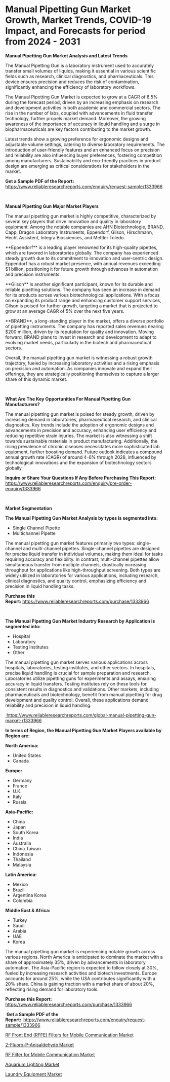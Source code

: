 <p><h1>Manual Pipetting Gun Market Growth, Market Trends, COVID-19 Impact, and Forecasts for period from 2024 - 2031</h1></p><p><strong>Manual Pipetting Gun Market Analysis and Latest Trends</strong></p>
<p><p>The Manual Pipetting Gun is a laboratory instrument used to accurately transfer small volumes of liquids, making it essential in various scientific fields such as research, clinical diagnostics, and pharmaceuticals. This device ensures precision and reduces the risk of contamination, significantly enhancing the efficiency of laboratory workflows.</p><p>The Manual Pipetting Gun Market is expected to grow at a CAGR of 8.5% during the forecast period, driven by an increasing emphasis on research and development activities in both academic and commercial sectors. The rise in the number of labs, coupled with advancements in fluid transfer technology, further propels market demand. Moreover, the growing awareness of the importance of accuracy in liquid handling and a surge in biopharmaceuticals are key factors contributing to the market growth.</p><p>Latest trends show a growing preference for ergonomic designs and adjustable volume settings, catering to diverse laboratory requirements. The introduction of user-friendly features and an enhanced focus on precision and reliability are also influencing buyer preferences, fostering competition among manufacturers. Sustainability and eco-friendly practices in product design are emerging as critical considerations for stakeholders in the market.</p></p>
<p><strong>Get a Sample PDF of the Report:&nbsp;</strong> <a href="https://www.reliableresearchreports.com/enquiry/request-sample/1333966?utm_campaign=36&utm_medium=2&utm_source=Github&utm_content=ia&utm_term=01102024&utm_id=manual-pipetting-gun">https://www.reliableresearchreports.com/enquiry/request-sample/1333966</a></p>
<p>&nbsp;</p>
<p><strong>Manual Pipetting Gun Major Market Players</strong></p>
<p><p>The manual pipetting gun market is highly competitive, characterized by several key players that drive innovation and quality in laboratory equipment. Among the notable companies are AHN Biotechnologie, BRAND, Capp, Dragon Laboratory Instruments, Eppendorf, Gilson, Hirschmann, Hecht Assistent, Integra Biosciences, and Mettler Toledo.</p><p>**Eppendorf** is a leading player renowned for its high-quality pipettes, which are favored in laboratories globally. The company has experienced steady growth due to its commitment to innovation and user-centric design. Eppendorf has a robust market presence, with annual revenues exceeding $1 billion, positioning it for future growth through advances in automation and precision instruments.</p><p>**Gilson** is another significant participant, known for its durable and reliable pipetting solutions. The company has seen an increase in demand for its products across various biotechnological applications. With a focus on expanding its product range and enhancing customer support services, Gilson is poised for further growth, targeting a market that is projected to grow at an average CAGR of 5% over the next five years.</p><p>**BRAND**, a long-standing player in the market, offers a diverse portfolio of pipetting instruments. The company has reported sales revenues nearing $200 million, driven by its reputation for quality and innovation. Moving forward, BRAND plans to invest in research and development to adapt to evolving market needs, particularly in the biotech and pharmaceutical sectors.</p><p>Overall, the manual pipetting gun market is witnessing a robust growth trajectory, fueled by increasing laboratory activities and a rising emphasis on precision and automation. As companies innovate and expand their offerings, they are strategically positioning themselves to capture a larger share of this dynamic market.</p></p>
<p>&nbsp;</p>
<p><strong>What Are The Key Opportunities For Manual Pipetting Gun Manufacturers?</strong></p>
<p><p>The manual pipetting gun market is poised for steady growth, driven by increasing demand in laboratories, pharmaceutical research, and clinical diagnostics. Key trends include the adoption of ergonomic designs and advancements in precision and accuracy, enhancing user efficiency and reducing repetitive strain injuries. The market is also witnessing a shift towards sustainable materials in product manufacturing. Additionally, the rising prevalence of chronic diseases necessitates more sophisticated lab equipment, further boosting demand. Future outlook indicates a compound annual growth rate (CAGR) of around 4-6% through 2028, influenced by technological innovations and the expansion of biotechnology sectors globally.</p></p>
<p><strong>Inquire or Share Your Questions If Any Before Purchasing This Report:</strong> <a href="https://www.reliableresearchreports.com/enquiry/pre-order-enquiry/1333966?utm_campaign=36&utm_medium=2&utm_source=Github&utm_content=ia&utm_term=01102024&utm_id=manual-pipetting-gun">https://www.reliableresearchreports.com/enquiry/pre-order-enquiry/1333966</a></p>
<p>&nbsp;</p>
<p><strong>Market Segmentation</strong></p>
<p><strong>The Manual Pipetting Gun Market Analysis by types is segmented into:</strong></p>
<p><ul><li>Single Channel Pipette</li><li>Multichannel Pipette</li></ul></p>
<p><p>The manual pipetting gun market features primarily two types: single-channel and multi-channel pipettes. Single-channel pipettes are designed for precise liquid transfer in individual volumes, making them ideal for tasks requiring accuracy and flexibility. In contrast, multi-channel pipettes allow simultaneous transfer from multiple channels, drastically increasing throughput for applications like high-throughput screening. Both types are widely utilized in laboratories for various applications, including research, clinical diagnostics, and quality control, emphasizing efficiency and precision in liquid handling tasks.</p></p>
<p><strong>Purchase this Report:&nbsp;</strong><a href="https://www.reliableresearchreports.com/purchase/1333966?utm_campaign=36&utm_medium=2&utm_source=Github&utm_content=ia&utm_term=01102024&utm_id=manual-pipetting-gun">https://www.reliableresearchreports.com/purchase/1333966</a></p>
<p>&nbsp;</p>
<p><strong>The Manual Pipetting Gun Market Industry Research by Application is segmented into:</strong></p>
<p><ul><li>Hospital</li><li>Laboratory</li><li>Testing Institutes</li><li>Other</li></ul></p>
<p><p>The manual pipetting gun market serves various applications across hospitals, laboratories, testing institutes, and other sectors. In hospitals, precise liquid handling is crucial for sample preparation and research. Laboratories utilize pipetting guns for experiments and assays, ensuring accuracy in liquid transfers. Testing institutes rely on these tools for consistent results in diagnostics and validations. Other markets, including pharmaceuticals and biotechnology, benefit from manual pipetting for drug development and quality control. Overall, these applications demand reliability and precision in liquid handling.</p></p>
<p><a href="https://www.reliableresearchreports.com/global-manual-pipetting-gun-market-r1333966?utm_campaign=36&utm_medium=2&utm_source=Github&utm_content=ia&utm_term=01102024&utm_id=manual-pipetting-gun">&nbsp;https://www.reliableresearchreports.com/global-manual-pipetting-gun-market-r1333966</a></p>
<p><strong>In terms of Region, the Manual Pipetting Gun Market Players available by Region are:</strong></p>
<p>
    <p> <strong> North America: </strong>
        <ul>
            <li>United States</li>
            <li>Canada</li>
        </ul>
        </p> 
    <p> <strong> Europe: </strong>
        <ul>
            <li>Germany</li>
            <li>France</li>
            <li>U.K.</li>
            <li>Italy</li>
            <li>Russia</li>
        </ul>
        </p> 
    <p> <strong> Asia-Pacific: </strong>
        <ul>
            <li>China</li>
            <li>Japan</li>
            <li>South Korea</li>
            <li>India</li>
            <li>Australia</li>
            <li>China Taiwan</li>
            <li>Indonesia</li>
            <li>Thailand</li>
            <li>Malaysia</li>
        </ul>
        </p> 
    <p> <strong> Latin America: </strong>
        <ul>
            <li>Mexico</li>
            <li>Brazil</li>
            <li>Argentina Korea</li>
            <li>Colombia</li>
        </ul>
        </p> 
    <p> <strong> Middle East & Africa: </strong>
        <ul>
            <li>Turkey</li>
            <li>Saudi</li>
            <li>Arabia</li>
            <li>UAE</li>
            <li>Korea</li>
        </ul>
    </p>
    </p>
<p><p>The manual pipetting gun market is experiencing notable growth across various regions. North America is anticipated to dominate the market with a share of approximately 35%, driven by advancements in laboratory automation. The Asia-Pacific region is expected to follow closely at 30%, fueled by increasing research activities and biotech investments. Europe accounts for around 25%, while the USA contributes significantly with a 20% share. China is gaining traction with a market share of about 20%, reflecting rising demand for laboratory tools.</p></p>
<p><strong>Purchase this Report: </strong><a href="https://www.reliableresearchreports.com/purchase/1333966?utm_campaign=36&utm_medium=2&utm_source=Github&utm_content=ia&utm_term=01102024&utm_id=manual-pipetting-gun">https://www.reliableresearchreports.com/purchase/1333966</a></p>
<p>&nbsp;<strong>Get a Sample PDF of the Report:&nbsp;&nbsp;</strong><a href="https://www.reliableresearchreports.com/enquiry/request-sample/1333966?utm_campaign=36&utm_medium=2&utm_source=Github&utm_content=ia&utm_term=01102024&utm_id=manual-pipetting-gun">https://www.reliableresearchreports.com/enquiry/request-sample/1333966</a></p>
<p><strong></strong></p>
<p><p><a href="https://issuu.com/reportprime-2/docs/rf-front-end-rffe-filters-for-mobil_f0d5c4c0e776c1?utm_campaign=36&utm_medium=2&utm_source=Github&utm_content=ia&utm_term=01102024&utm_id=manual-pipetting-gun">RF Front End (RFFE) Filters for Mobile Communication Market</a></p><p><a href="https://github.com/SanjidaKhan901/Market-Research-Report-List-1/blob/main/2-fluoro-p-anisaldehyde-market.md?utm_campaign=36&utm_medium=2&utm_source=Github&utm_content=ia&utm_term=01102024&utm_id=manual-pipetting-gun">2-Fluoro-P-Anisaldehyde Market</a></p><p><a href="https://issuu.com/reportprime-2/docs/rf-filter-for-mobile-communication-_d59a2e8df9605c?utm_campaign=36&utm_medium=2&utm_source=Github&utm_content=ia&utm_term=01102024&utm_id=manual-pipetting-gun">RF Filter for Mobile Communication Market</a></p><p><a href="https://www.linkedin.com/pulse/booming-aquarium-lighting-market-sector-analysis-growth-projections-xcjhf?utm_campaign=36&utm_medium=2&utm_source=Github&utm_content=ia&utm_term=01102024&utm_id=manual-pipetting-gun">Aquarium Lighting Market</a></p><p><a href="https://www.linkedin.com/pulse/deep-dive-laundry-equipment-market-itstrends-segmentation-competitive-yjbmf?utm_campaign=36&utm_medium=2&utm_source=Github&utm_content=ia&utm_term=01102024&utm_id=manual-pipetting-gun">Laundry Equipment Market</a></p></p>